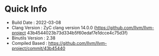 # Quick Info
* Build Date : 2022-03-08
* Clang Version : ZyC clang version 14.0.0 (https://github.com/llvm/llvm-project 43b4544023b73d334b5f60edaf7e1dcce4c75d3f)
* Binutils Version : 2.38
* Compiled Based : https://github.com/llvm/llvm-project/commit/43b45440

